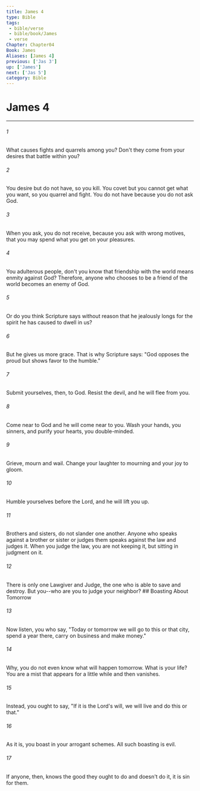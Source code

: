```yaml
---
title: James 4
type: Bible
tags:
 - bible/verse
 - bible/book/James
 - verse
Chapter: Chapter04
Book: James
Aliases: [James 4]
previous: ['Jas 3']
up: ['James']
next: ['Jas 5']
category: Bible
---
```

# James 4

***


###### 1 
What causes fights and quarrels among you? Don't they come from your desires that battle within you? 

###### 2 
You desire but do not have, so you kill. You covet but you cannot get what you want, so you quarrel and fight. You do not have because you do not ask God. 

###### 3 
When you ask, you do not receive, because you ask with wrong motives, that you may spend what you get on your pleasures. 

###### 4 
You adulterous people, don't you know that friendship with the world means enmity against God? Therefore, anyone who chooses to be a friend of the world becomes an enemy of God. 

###### 5 
Or do you think Scripture says without reason that he jealously longs for the spirit he has caused to dwell in us? 

###### 6 
But he gives us more grace. That is why Scripture says: "God opposes the proud but shows favor to the humble." 

###### 7 
Submit yourselves, then, to God. Resist the devil, and he will flee from you. 

###### 8 
Come near to God and he will come near to you. Wash your hands, you sinners, and purify your hearts, you double-minded. 

###### 9 
Grieve, mourn and wail. Change your laughter to mourning and your joy to gloom. 

###### 10 
Humble yourselves before the Lord, and he will lift you up. 

###### 11 
Brothers and sisters, do not slander one another. Anyone who speaks against a brother or sister or judges them speaks against the law and judges it. When you judge the law, you are not keeping it, but sitting in judgment on it. 

###### 12 
There is only one Lawgiver and Judge, the one who is able to save and destroy. But you--who are you to judge your neighbor? ## Boasting About Tomorrow 

###### 13 
Now listen, you who say, "Today or tomorrow we will go to this or that city, spend a year there, carry on business and make money." 

###### 14 
Why, you do not even know what will happen tomorrow. What is your life? You are a mist that appears for a little while and then vanishes. 

###### 15 
Instead, you ought to say, "If it is the Lord's will, we will live and do this or that." 

###### 16 
As it is, you boast in your arrogant schemes. All such boasting is evil. 

###### 17 
If anyone, then, knows the good they ought to do and doesn't do it, it is sin for them. 
